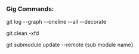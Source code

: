 <h3>Gig Commands:</h3>

git log --graph --oneline --all --decorate

git clean -xfd

git submodule update --remote {sub module name}
